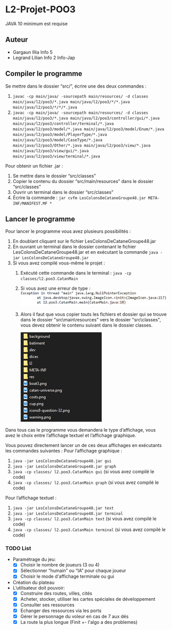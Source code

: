 # **L2-Projet-POO3**

JAVA 10 minimum est requise

## Auteur

* Gargaun Illia Info 5
* Legrand Lilian Info 2 Info-Jap

## Compiler le programme

Se mettre dans le dossier “src/”, écrire une des deux commandes :

1. `javac -cp main/java/ -sourcepath main/resources/ -d classes main/java/l2/poo3/*.java main/java/l2/poo3/*/*.java main/java/l2/poo3/*/*/*.java`
2. `javac -cp main/java/ -sourcepath main/resources/ -d classes main/java/l2/poo3/*.java main/java/l2/poo3/controller/gui/*.java main/java/l2/poo3/controller/terminal/*.java main/java/l2/poo3/model/*.java main/java/l2/poo3/model/Enum/*.java main/java/l2/poo3/model/PlayerType/*.java main/java/l2/poo3/model/CaseType/*.java main/java/l2/poo3/Other/*.java main/java/l2/poo3/view/*.java main/java/l2/poo3/view/gui/*.java main/java/l2/poo3/view/terminal/*.java`

Pour obtenir un fichier .jar :

1. Se mettre dans le dossier “src/classes”
2. Copier le contenu du dossier “src/main/resources” dans le dossier “src/classes”
3. Ouvrir un terminal dans le dossier “src/classes”
4. Écrire la commande : `jar cvfm LesColonsDeCataneGroupe48.jar META-INF/MANIFEST.MF *`

## Lancer le programme
Pour lancer le programme vous avez plusieurs possibilités :

1. En doublant cliquant sur le fichier LesColonsDeCataneGroupe48.jar
2. En ouvrant un terminal dans le dossier contenant le fichier
   LesColonsDeCataneGroupe48.jar et en exécutant la commande
   `java -jar LesColonsDeCataneGroupe48.jar`
3. Si vous avez compilé vous-même le projet :
   1. Exécuté cette commande dans le terminal : `java -cp classes/l2.poo3.CatanMain`
   2. Si vous avez une erreur de type :![img_1.png](img_1.png)
   3. Alors il faut que vous copier touts les fichiers et dossier qui se trouve dans le
      dossier "src\main\resources" vers le dossier "src\classes", vous devez obtenir le
      contenu suivant dans le dossier classes.

      ![img.png](img.png)

Dans tous cas le programme vous demandera le type d’affichage, vous avez le choix entre l’affichage textuel et l’affichage graphique.

Vous pouvez directement lancer un de ces deux affichages en exécutants les commandes suivantes :
Pour l’affichage graphique :

1. `java -jar LesColonsDeCataneGroupe48.jar gui`
2. `java -jar LesColonsDeCataneGroupe48.jar graph`
3. `java -cp classes/ l2.poo3.CatanMain gui` (si vous avez compilé le code)
4. `java -cp classes/ l2.poo3.CatanMain graph` (si vous avez compilé le code)

Pour l’affichage textuel :

1. `java -jar LesColonsDeCataneGroupe48.jar text`
2. `java -jar LesColonsDeCataneGroupe48.jar terminal`
3. `java -cp classes/ l2.poo3.CatanMain text` (si vous avez compilé le code)
4. `java -cp classes/ l2.poo3.CatanMain terminal` (si vous avez compilé le code)

### **TODO List**

* Paramétrage du jeu:
  * [X]  Choisir le nombre de joueurs (3 ou 4)
  * [X]  Sélectionner “humain” ou “IA” pour chaque joueur
  * [X]  Choisir le mode d'affichage terminale ou gui
* Création du plateau
* L’utilisateur doit pouvoir:
  * [X]  Construire des routes, villes, cités
  * [X]  Acheter, stocker, utiliser les cartes spéciales de développement
  * [X]  Consulter ses ressources
  * [X]  Echanger des ressources via les ports
  * [X]  Gérer le personnage du voleur en cas de 7 aux dés
  * [X]  La route la plus longue (Finit +- l'algo a des problemes)

